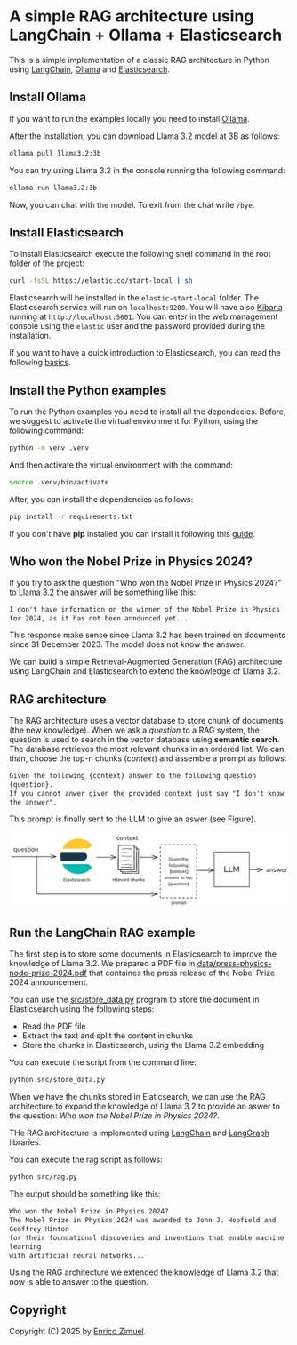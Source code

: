 # A simple RAG architecture using LangChain + Ollama + Elasticsearch

This is a simple implementation of a classic RAG architecture in Python using
[LangChain](https://www.langchain.com/), [Ollama](https://ollama.com) and
[Elasticsearch](https://github.com/elastic/elasticsearch).

## Install Ollama

If you want to run the examples locally you need to install [Ollama](https://ollama.com/download).

After the installation, you can download Llama 3.2 model at 3B as follows:

```bash
ollama pull llama3.2:3b
```

You can try using Llama 3.2 in the console running the following command:

```bash
ollama run llama3.2:3b
```

Now, you can chat with the model. To exit from the chat write `/bye`.

## Install Elasticsearch

To install Elasticsearch execute the following shell command in the root folder
of the project:

```bash
curl -fsSL https://elastic.co/start-local | sh
```

Elasticsearch will be installed in the `elastic-start-local` folder.
The Elasticsearch service will run on `localhost:9200`. You will have also [Kibana](https://www.elastic.co/kibana)
running at `http://localhost:5601`. You can enter in the web management console using the
`elastic` user and the password provided during the installation.

If you want to have a quick introduction to Elasticsearch, you can read the following
[basics](https://www.elastic.co/guide/en/elasticsearch/reference/current/elasticsearch-intro.html).

## Install the Python examples

To run the Python examples you need to install all the dependecies.
Before, we suggest to activate the virtual environment for Python, using the
following command:

```bash
python -m venv .venv
```
And then activate the virtual environment with the command:

```bash
source .venv/bin/activate
```

After, you can install the dependencies as follows:

```bash
pip install -r requirements.txt
```

If you don't have **pip** installed you can install it following this [guide](https://pip.pypa.io/en/stable/installation/).

## Who won the Nobel Prize in Physics 2024?

If you try to ask the question "Who won the Nobel Prize in Physics 2024?" to Llama 3.2
the answer will be something like this:

```
I don't have information on the winner of the Nobel Prize in Physics for 2024, as it has not been announced yet...
```

This response make sense since Llama 3.2 has been trained on documents since 31 December 2023.
The model does not know the answer.

We can build a simple Retrieval-Augmented Generation (RAG) architecture using LangChain and Elasticsearch to
extend the knowledge of Llama 3.2. 

## RAG architecture

The RAG architecture uses a vector database to store chunk of documents (the new knowledge).
When we ask a *question* to a RAG system, the question is used to search in the vector
database using **semantic search**. The database retrieves the most relevant chunks in an
ordered list. We can than, choose the top-n chunks (*context*) and assemble a prompt as
follows:

```
Given the following {context} answer to the following question {question}.
If you cannot anwer given the provided context just say "I don't know the answer".
```

This prompt is finally sent to the LLM to give an aswer (see Figure).

![RAG architecture](./img/RAG_Elasticsearch.png)

## Run the LangChain RAG example

The first step is to store some documents in Elasticsearch to improve the knowledge of Llama 3.2.
We prepared a PDF file in [data/press-physics-node-prize-2024.pdf](data/press-physics-nobel-prize-2024.pdf)
that containes the press release of the Nobel Prize 2024 announcement.

You can use the [src/store_data.py](src/store_data.py) program to store the document in Elasticsearch
using the following steps:
- Read the PDF file
- Extract the text and split the content in chunks
- Store the chunks in Elasticsearch, using the Llama 3.2 embedding

You can execute the script from the command line:

```bash
python src/store_data.py
```

When we have the chunks stored in Elaticsearch, we can use the RAG architecture to expand the
knowledge of Llama 3.2 to provide an aswer to the question: *Who won the Nobel Prize in Physics 2024?*.

THe RAG architecture is implemented using [LangChain](https://github.com/langchain-ai/langchain)
and [LangGraph](https://langchain-ai.github.io/langgraph) libraries.

You can execute the rag script as follows:

```bash
python src/rag.py
```

The output should be something like this:

```
Who won the Nobel Prize in Physics 2024?
The Nobel Prize in Physics 2024 was awarded to John J. Hopfield and Geoffrey Hinton
for their foundational discoveries and inventions that enable machine learning
with artificial neural networks...
```

Using the RAG architecture we extended the knowledge of Llama 3.2 that now is able
to answer to the question.

## Copyright

Copyright (C) 2025 by [Enrico Zimuel](https://www.zimuel.it/).